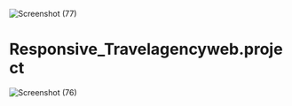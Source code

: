 ![Screenshot (77)](https://github.com/Christopalace2580/Responsive_Travelagencyweb.project/assets/136345109/dca4f90f-7b44-4f98-8b85-c6bfa9373144)

# Responsive_Travelagencyweb.project

![Screenshot (76)](https://github.com/Christopalace2580/Responsive_Travelagencyweb.project/assets/136345109/b1036b40-772a-420e-8b85-e5e2040e5f31)

